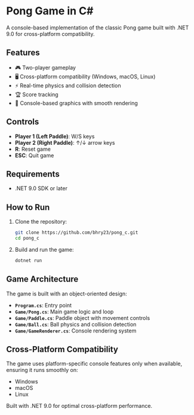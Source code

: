 # Pong Game in C#

A console-based implementation of the classic Pong game built with .NET 9.0 for cross-platform compatibility.

## Features

- 🎮 Two-player gameplay
- 🖥️ Cross-platform compatibility (Windows, macOS, Linux)
- ⚡ Real-time physics and collision detection
- 🏆 Score tracking
- 🎨 Console-based graphics with smooth rendering

## Controls

- **Player 1 (Left Paddle)**: W/S keys
- **Player 2 (Right Paddle)**: ↑/↓ arrow keys
- **R**: Reset game
- **ESC**: Quit game

## Requirements

- .NET 9.0 SDK or later

## How to Run

1. Clone the repository:
   ```bash
   git clone https://github.com/bhry23/pong_c.git
   cd pong_c
   ```

2. Build and run the game:
   ```bash
   dotnet run
   ```

## Game Architecture

The game is built with an object-oriented design:

- **`Program.cs`**: Entry point
- **`Game/Pong.cs`**: Main game logic and loop
- **`Game/Paddle.cs`**: Paddle object with movement controls
- **`Game/Ball.cs`**: Ball physics and collision detection
- **`Game/GameRenderer.cs`**: Console rendering system

## Cross-Platform Compatibility

The game uses platform-specific console features only when available, ensuring it runs smoothly on:
- Windows
- macOS
- Linux

Built with .NET 9.0 for optimal cross-platform performance.

